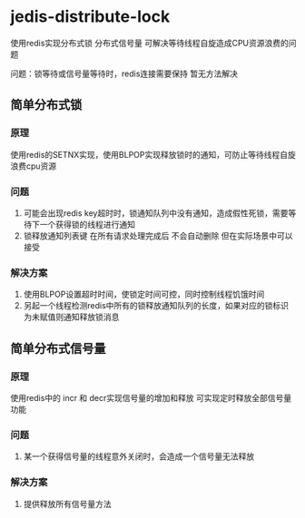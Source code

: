 # jedis-distribute-lock
使用redis实现分布式锁 分布式信号量 可解决等待线程自旋造成CPU资源浪费的问题

问题：锁等待或信号量等待时，redis连接需要保持 暂无方法解决

## 简单分布式锁

### 原理

使用redis的SETNX实现，使用BLPOP实现释放锁时的通知，可防止等待线程自旋浪费cpu资源

### 问题

1. 可能会出现redis key超时时，锁通知队列中没有通知，造成假性死锁，需要等待下一个获得锁的线程进行通知
2. 锁释放通知列表键 在所有请求处理完成后 不会自动删除 但在实际场景中可以接受

### 解决方案

1. 使用BLPOP设置超时时间，使锁定时间可控，同时控制线程饥饿时间
2. 另起一个线程检测redis中所有的锁释放通知队列的长度，如果对应的锁标识为未赋值则通知释放锁消息

## 简单分布式信号量

### 原理
使用redis中的 incr 和 decr实现信号量的增加和释放 可实现定时释放全部信号量功能

### 问题
1. 某一个获得信号量的线程意外关闭时，会造成一个信号量无法释放
### 解决方案
1. 提供释放所有信号量方法
